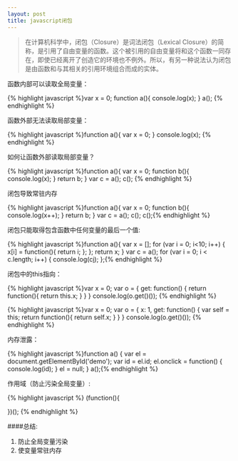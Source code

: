 ```yaml
---
layout: post
title: javascript闭包
---
```


> 在计算机科学中，闭包（Closure）是词法闭包（Lexical Closure）的简称，是引用了自由变量的函数。这个被引用的自由变量将和这个函数一同存在，即使已经离开了创造它的环境也不例外。所以，有另一种说法认为闭包是由函数和与其相关的引用环境组合而成的实体。

函数内部可以读取全局变量：

{% highlight javascript %}var x = 0;
function a(){
   console.log(x);
}
a();
{% endhighlight %}

函数外部无法读取局部变量：

{% highlight javascript %}function a(){
   var x = 0;
}
console.log(x);
{% endhighlight %}

如何让函数外部读取局部变量？

{% highlight javascript %}function a(){
   var x = 0;
   function b(){
     console.log(x);
   }
   return b;
}
var c = a();
c();
{% endhighlight %}

闭包导致常驻内存

{% highlight javascript %}function a(){
   var x = 0;
   function b(){
     console.log(x++);
   }
   return b;
}
var c = a();
c();
c();{% endhighlight %}

闭包只能取得包含函数中任何变量的最后一个值:

{% highlight javascript %}function a(){
  var x = [];
  for (var i = 0; i<10; i++) {
    x[i] = function(){
      return i;
    };
  };
  return x;
}
var c = a();
for (var i = 0; i < c.length; i++) {
  console.log(c[i]());
};{% endhighlight %}


闭包中的this指向：

{% highlight javascript %}var x = 0;
var o = {
  get: function() {
    return function(){
      return this.x;
    }
  }
}
console.log(o.get()());
{% endhighlight %}

{% highlight javascript %}var x = 0;
var o = {
  x: 1,
  get: function() {
    var self = this;
    return function(){
      return self.x;
    }
  }
}
console.log(o.get()());
{% endhighlight %}

内存泄露：

{% highlight javascript %}function a() {
  var el = document.getElementById('demo');
	var id = el.id;
	el.onclick = function() {
		console.log(id);
	}
	el = null;
}
a();{% endhighlight %}

作用域（防止污染全局变量）:

{% highlight javascript %}
(function(){

})();
{% endhighlight %}

####总结:

1. 防止全局变量污染
2. 使变量常驻内存
